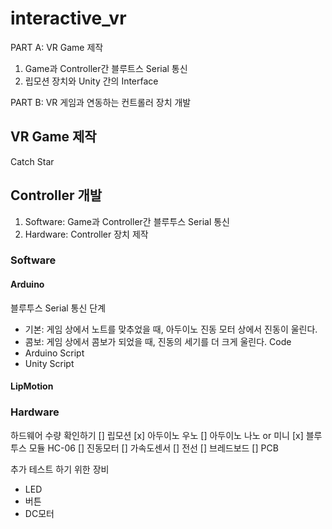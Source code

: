 # interactive_vr  

PART A: VR Game 제작
1. Game과 Controller간 블루트스 Serial 통신
2. 립모션 장치와 Unity 간의 Interface  

PART B: VR 게임과 연동하는 컨트롤러 장치 개발

## VR Game 제작
Catch Star

## Controller 개발
1. Software: Game과 Controller간 블루투스 Serial 통신
2. Hardware: Controller 장치 제작   

### Software  

#### Arduino
블루투스 Serial 통신
단계 
* 기본: 게임 상에서 노트를 맞추었을 때, 아두이노 진동 모터 상에서 진동이 울린다.
* 콤보: 게임 상에서 콤보가 되었을 때, 진동의 세기를 더 크게 울린다. 
Code
* Arduino Script
* Unity Script

#### LipMotion  


### Hardware

하드웨어 수량 확인하기
[] 립모션
[x] 아두이노 우노
[] 아두이노 나노 or 미니
[x] 블루투스 모듈 HC-06
[] 진동모터
[] 가속도센서
[] 전선
[] 브레드보드
[] PCB

추가 테스트 하기 위한 장비
* LED
* 버튼
* DC모터 
